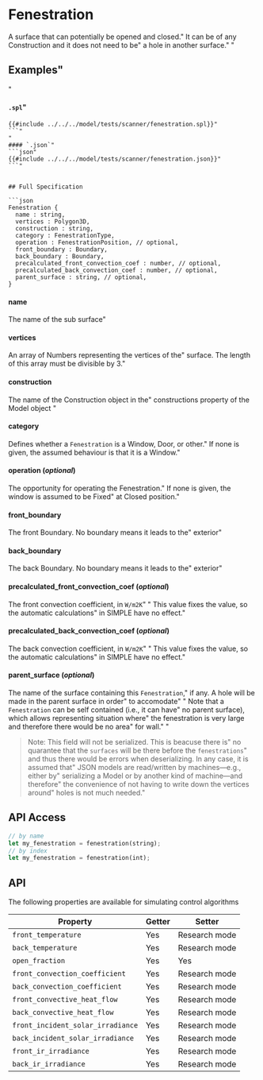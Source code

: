 # Fenestration

 A surface that can potentially be opened and closed."
 It can be of any Construction and it does not need to be"
 a hole in another surface."
"
 ## Examples"
"
 #### `.spl`"
 ```json"
 {{#include ../../../model/tests/scanner/fenestration.spl}}"
 ```"
"
 #### `.json`"
 ```json"
 {{#include ../../../model/tests/scanner/fenestration.json}}"
 ```"


 ## Full Specification

```json
Fenestration {
   name : string,
   vertices : Polygon3D,
   construction : string,
   category : FenestrationType,
   operation : FenestrationPosition, // optional,
   front_boundary : Boundary,
   back_boundary : Boundary,
   precalculated_front_convection_coef : number, // optional,
   precalculated_back_convection_coef : number, // optional,
   parent_surface : string, // optional,
}
```



#### name

 The name of the sub surface"




#### vertices

 An array of Numbers representing the vertices of the"
 surface. The length of this array must be divisible by 3."




#### construction

 The name of the Construction object in the"
 constructions property of the Model object    "




#### category

 Defines whether a `Fenestration` is a Window, Door, or other."
 If none is given, the assumed behaviour is that it is a Window."




#### operation (*optional*)

 The opportunity for operating the Fenestration."
 If none is given, the window is assumed to be Fixed"
 at Closed position."




#### front_boundary

 The front Boundary. No boundary means it leads to the"
 exterior"




#### back_boundary

 The back Boundary. No boundary means it leads to the"
 exterior"




#### precalculated_front_convection_coef (*optional*)

 The front convection coefficient, in `W/m2K`"
"
 This value fixes the value, so the automatic calculations"
 in SIMPLE have no effect."




#### precalculated_back_convection_coef (*optional*)

 The back convection coefficient, in `W/m2K`"
"
 This value fixes the value, so the automatic calculations"
 in SIMPLE have no effect."




#### parent_surface (*optional*)

 The name of the surface containing this `Fenestration`,"
 if any. A hole will be made in the parent surface in order"
 to accomodate"
"
 Note that a `Fenestration` can be self contained (i.e., it can have"
 no parent surface), which allows representing situation where"
 the fenestration is very large and therefore there would be no area"
 for wall."
"
 > Note: This field will not be serialized. This is beacuse there is"
 no quarantee that the `surfaces` will be there before the `fenestrations`"
 and thus there would be errors when deserializing. In any case, it is assumed that"
 JSON models are read/written by machines—e.g., either by"
 serializing a Model or by another kind of machine—and therefore"
 the convenience of not having to write down the vertices around"
 holes is not much needed."






## API Access

```rs
// by name
let my_fenestration = fenestration(string);
// by index
let my_fenestration = fenestration(int);
```



## API

The following properties are available for simulating control algorithms

| Property | Getter | Setter |
|----------|--------|--------|
| `front_temperature` | Yes   | Research mode |
| `back_temperature` | Yes   | Research mode |
| `open_fraction` | Yes   | Yes |
| `front_convection_coefficient` | Yes   | Research mode |
| `back_convection_coefficient` | Yes   | Research mode |
| `front_convective_heat_flow` | Yes   | Research mode |
| `back_convective_heat_flow` | Yes   | Research mode |
| `front_incident_solar_irradiance` | Yes   | Research mode |
| `back_incident_solar_irradiance` | Yes   | Research mode |
| `front_ir_irradiance` | Yes   | Research mode |
| `back_ir_irradiance` | Yes   | Research mode |